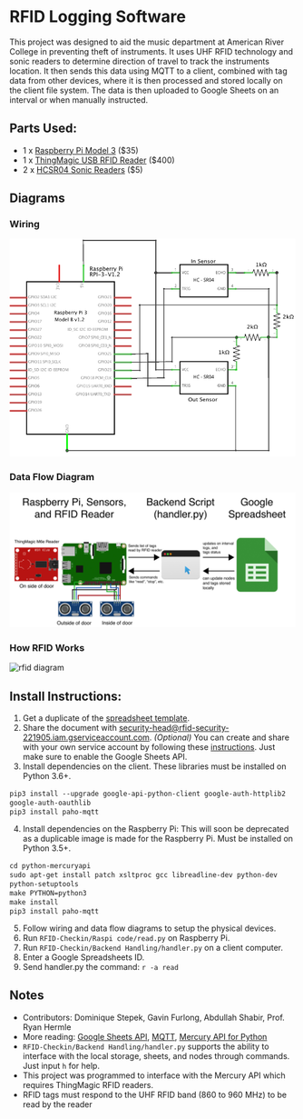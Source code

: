 # RFID Logging Software 

This project was designed to aid the music department at American River College in preventing theft of instruments. It uses UHF RFID technology and sonic readers to determine direction of travel to track the instruments location. It then sends this data using MQTT to a client, combined with tag data from other devices, where it is then processed and stored locally on the client file system. The data is then uploaded to Google Sheets on an interval or when manually instructed.

## Parts Used:
* 1 x [Raspberry Pi Model 3](https://www.raspberrypi.org/products/raspberry-pi-3-model-b/) ($35)
* 1 x [ThingMagic USB RFID Reader](https://www.atlasrfidstore.com/thingmagic-usb-plus-rfid-reader/) ($400)
* 2 x [HCSR04 Sonic Readers](https://www.sparkfun.com/products/13959) ($5)

## Diagrams
### Wiring
![wiring diagram](https://github.com/hermlerARC/rfidpi/blob/master/Diagrams/Sensor%20Wiring.png?raw=true)
### Data Flow Diagram
![data flow diagram](https://github.com/hermlerARC/rfidpi/blob/master/Diagrams/Data%20Flow%20Diagram.jpg?raw=true)
### How RFID Works
![rfid diagram](https://howtomechatronics.com/wp-content/uploads/2017/05/RFID-Working-Principle.png)
## Install Instructions:
1. Get a duplicate of the [spreadsheet template](https://docs.google.com/spreadsheets/d/1IgreAi3hvmLa3X66jhwo6dZCcqReNV2zIlWpLoTB3LY).
2. Share the document with security-head@rfid-security-221905.iam.gserviceaccount.com. *(Optional)* You can create and share with your own service account by following these [instructions](https://developers.google.com/identity/protocols/OAuth2ServiceAccount). Just make sure to enable the Google Sheets API.
3. Install dependencies on the client. These libraries must be installed on Python 3.6+.
```
pip3 install --upgrade google-api-python-client google-auth-httplib2 google-auth-oauthlib
pip3 install paho-mqtt
```
4. Install dependencies on the Raspberry Pi:
This will soon be deprecated as a duplicable image is made for the Raspberry Pi. Must be installed on Python 3.5+.
```git clone https://github.com/gotthardp/python-mercuryapi.git
cd python-mercuryapi
sudo apt-get install patch xsltproc gcc libreadline-dev python-dev python-setuptools
make PYTHON=python3
make install
pip3 install paho-mqtt
```
5. Follow wiring and data flow diagrams to setup the physical devices.
6. Run `RFID-Checkin/Raspi code/read.py` on Raspberry Pi.
7. Run `RFID-Checkin/Backend Handling/handler.py` on a client computer.
9. Enter a Google Spreadsheets ID. 
8. Send handler.py the command: `r -a read`

## Notes
- Contributors: Dominique Stepek, Gavin Furlong,  Abdullah Shabir, Prof. Ryan Hermle
- More reading: [Google Sheets API](https://developers.google.com/sheets/api/), [MQTT](http://mqtt.org/), [Mercury API for Python](https://github.com/gotthardp/python-mercuryapi) 
- `RFID-Checkin/Backend Handling/handler.py` supports the ability to interface with the local storage, sheets, and nodes through commands. Just input `h` for help.
- This project was programmed to interface with the Mercury API which requires ThingMagic RFID readers. 
- RFID tags must respond to the UHF RFID band (860 to 960 MHz) to be read by the reader 

